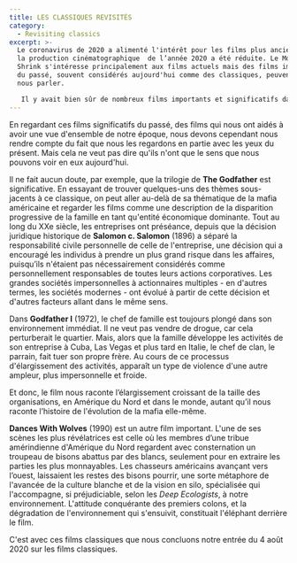 ```yaml
---
title: LES CLASSIQUES REVISITÉS
category:
  - Revisiting classics
excerpt: >-
  Le coronavirus de 2020 a alimenté l'intérêt pour les films plus anciens, car
  la production cinématographique  de l’année 2020 a été réduite. Le Movie
  Shrink s'intéresse principalement aux films actuels mais des films importants
  du passé, souvent considérés aujourd'hui comme des classiques, peuvent aussi
  nous parler.

   Il y avait bien sûr de nombreux films importants et significatifs dans le passé et dans l'histoire du cinéma. En fait, on peut dire que l’histoire du cinéma reflète  en grande partie l’évolution du XXe siècle, puisque le cinéma a commencé en même temps que  le début du siècle lui-même.
---
```

En regardant ces films significatifs du passé, des films qui nous ont aidés à avoir une vue d'ensemble de notre époque, nous devons cependant nous rendre compte du fait que nous les regardons en partie avec les yeux du présent. Mais cela ne veut pas dire qu'ils n'ont que le sens que nous pouvons voir en eux aujourd'hui.

Il ne fait aucun doute, par exemple, que la trilogie de **The Godfather** est significative. En essayant de trouver quelques-uns des thèmes sous-jacents à ce classique, on peut aller au-delà de sa thématique de la mafia américaine et regarder les films comme une description de la disparition progressive de la famille en tant qu'entité économique dominante. Tout au long du XXe siècle, les entreprises ont préséance, depuis que la décision juridique historique de **Salomon c. Salomon** (1896) a séparé la responsabilité civile personnelle de celle de l'entreprise, une décision qui a encouragé les individus à prendre un plus grand risque dans les affaires, puisqu’ils n'étaient pas nécessairement considérés comme personnellement responsables de toutes leurs actions corporatives. Les grandes sociétés impersonnelles à actionnaires multiples - en d'autres termes, les sociétés modernes - ont évolué à partir de cette décision et d'autres facteurs allant dans le même sens.

Dans **Godfather I** (1972), le chef de famille est toujours plongé dans son environnement immédiat. Il ne veut pas vendre de drogue, car cela perturberait le quartier. Mais, alors que la famille développe les activités de son entreprise à Cuba, Las Vegas et plus tard en Italie, le chef de clan, le parrain, fait tuer son propre frère. Au cours de ce processus d'élargissement des activités, apparaît un type de violence d'une autre ampleur, plus impersonnelle et froide.

Et donc, le film nous raconte l’élargissement croissant de la taille des organisations, en Amérique du Nord et dans le monde, autant qu’il nous raconte l’histoire de l'évolution de la mafia elle-même.

[](<>)**Dances With Wolves** (1990) est un autre film important. L'une de ses scènes les plus révélatrices est celle où les membres d’une tribue amérindienne d'Amérique du Nord regardent avec consternation un troupeau de bisons abattus par des blancs, seulement pour en extraire les parties les plus monnayables. Les chasseurs américains avançant vers l’ouest, laissaient les restes des bisons pourrir, une sorte métaphore de l'avancée de la culture blanche et de la vision en silo, spécialisée qui l'accompagne, si préjudiciable, selon les *Deep Ecologists*, à notre environnement. L'attitude conquérante des premiers colons, et la dégradation de l'environnement qui s'ensuivit, constituait l'éléphant derrière le film.

C'est avec ces films classiques que nous concluons notre entrée du 4 août 2020 sur les films classiques.